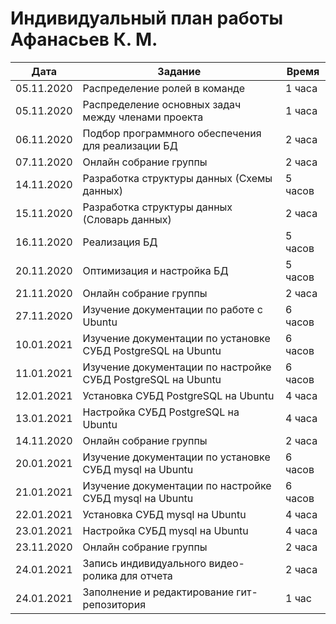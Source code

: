 # Индивидуальный план работы Афанасьев К. М.


| Дата           | Задание                                              | Время     |  
|----------------|------------------------------------------------------|-----------|
| 05.11.2020     | Распределение ролей в команде                        | 1 часа    |
| 05.11.2020     | Распределение основных задач между членами проекта   | 1 часа    |
| 06.11.2020     | Подбор программного обеспечения для реализации БД    | 2 часа    |
| 07.11.2020     | Онлайн собрание группы | 2 часа    |
| 14.11.2020     | Разработка структуры данных (Схемы данных)          | 5 часов   |
| 15.11.2020     | Разработка структуры данных (Словарь данных)         | 2 часа    |
| 16.11.2020     | Реализация БД                                        | 5 часов   |
| 20.11.2020     | Оптимизация и настройка БД                           | 5 часов   |
| 21.11.2020     | Онлайн собрание группы | 2 часа    |
| 27.11.2020     | Изучение документации по работе с Ubuntu               | 6 часов   |
| 10.01.2021     | Изучение документации по установке СУБД PostgreSQL на Ubuntu | 6 часов   |
| 11.01.2021     | Изучение документации по настройке СУБД PostgreSQL на Ubuntu | 6 часов   |
| 12.01.2021     | Установка СУБД PostgreSQL на Ubuntu | 4 часа   |
| 13.01.2021     | Настройка СУБД PostgreSQL на Ubuntu | 4 часа   |
| 14.11.2020     | Онлайн собрание группы | 2 часа    |
| 20.01.2021     | Изучение документации по установке СУБД mysql на Ubuntu | 6 часов   |
| 21.01.2021     | Изучение документации по настройке СУБД mysql на Ubuntu | 6 часов   |
| 22.01.2021     | Установка СУБД mysql на Ubuntu | 4 часа   |
| 23.01.2021     | Настройка СУБД mysql на Ubuntu | 4 часа   |
| 23.11.2020     | Онлайн собрание группы | 2 часа    |
| 24.01.2021     | Запись индивидуального видео-ролика для отчета | 2 часа   |
| 24.01.2021     | Заполнение и редактирование гит-репозитория | 1 час   |
